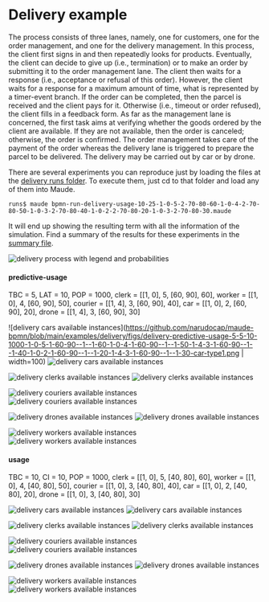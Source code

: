 # Delivery example

The process consists of three lanes, namely,
one for customers, one for the order management, and one for the
delivery management.  In this process, the client first signs in and
then repeatedly looks for products.  Eventually, the client can decide
to give up (i.e., termination) or to make an order by submitting it to
the order management lane.  The client then waits for a response
(i.e., acceptance or refusal of this order).  However, the client
waits for a response for a maximum amount of time, what is represented
by a timer-event branch.  If the order can be completed, then the
parcel is received and the client pays for it.  Otherwise (i.e.,
timeout or order refused), the client fills in a feedback form.  As
far as the management lane is concerned, the first task aims at
verifying whether the goods ordered by the client are available.  If
they are not available, then the order is canceled; otherwise, the
order is confirmed.  The order management takes care of the payment of
the order whereas the delivery lane is triggered to prepare the parcel
to be delivered.  The delivery may be carried out by car or by drone.

There are several experiments you can reproduce just by loading the
files at the [delivery runs folder](./runs). To execute them, just cd
to that folder and load any of them into Maude.

~~~
runs$ maude bpmn-run-delivery-usage-10-25-1-0-5-2-70-80-60-1-0-4-2-70-80-50-1-0-3-2-70-80-40-1-0-2-2-70-80-20-1-0-3-2-70-80-30.maude
~~~

It will end up showing the resulting term with all the information of the simulation.
Find a summary of the results for these experiments in the [summary file](./runs/summary.txt).

![delivery process with legend and probabilities](https://github.com/narudocap/maude-bpmn/blob/main/examples/delivery/figs/delivery-legend-probs.png "delivery process with legend and probabilities")

<!-- referente to a file
[delivery process with legend and probabilities](../figs/delivery-legend-probs.png "")
to resize: | width=100
![delivery process with legend and probabilities](../figs/delivery-legend-probs.png | width=100)
-->

#### predictive-usage
TBC = 5, LAT = 10, POP = 1000,
clerk = [[1, 0], 5, [60, 90], 60],
worker = [[1, 0], 4, [60, 90], 50],
courier = [[1, 4], 3, [60, 90], 40],
car = [[1, 0], 2, [60, 90], 20],
drone = [[1, 4], 3, [60, 90], 30]

![delivery cars available instances](https://github.com/narudocap/maude-bpmn/blob/main/examples/delivery/figs/delivery-predictive-usage-5-5-10-1000-1-0-5-1-60-90--1--1-60-1-0-4-1-60-90--1--1-50-1-4-3-1-60-90--1--1-40-1-0-2-1-60-90--1--1-20-1-4-3-1-60-90--1--1-30-car-type1.png | width=100)
![delivery cars available instances](https://github.com/narudocap/maude-bpmn/blob/main/examples/delivery/figs/delivery-predictive-usage-5-5-10-1000-1-0-5-1-60-90--1--1-60-1-0-4-1-60-90--1--1-50-1-4-3-1-60-90--1--1-40-1-0-2-1-60-90--1--1-20-1-4-3-1-60-90--1--1-30-car-type2.png "available instances")

![delivery clerks available instances](https://github.com/narudocap/maude-bpmn/blob/main/examples/delivery/figs/delivery-predictive-usage-5-5-10-1000-1-0-5-1-60-90--1--1-60-1-0-4-1-60-90--1--1-50-1-4-3-1-60-90--1--1-40-1-0-2-1-60-90--1--1-20-1-4-3-1-60-90--1--1-30-clerk-type1.png "available instances")
![delivery clerks available instances](https://github.com/narudocap/maude-bpmn/blob/main/examples/delivery/figs/delivery-predictive-usage-5-5-10-1000-1-0-5-1-60-90--1--1-60-1-0-4-1-60-90--1--1-50-1-4-3-1-60-90--1--1-40-1-0-2-1-60-90--1--1-20-1-4-3-1-60-90--1--1-30-clerk-type2.png "available instances")

![delivery couriers available instances](https://github.com/narudocap/maude-bpmn/blob/main/examples/delivery/figs/delivery-predictive-usage-5-5-10-1000-1-0-5-1-60-90--1--1-60-1-0-4-1-60-90--1--1-50-1-4-3-1-60-90--1--1-40-1-0-2-1-60-90--1--1-20-1-4-3-1-60-90--1--1-30-courier-type1.png "available instances")
![delivery couriers available instances](https://github.com/narudocap/maude-bpmn/blob/main/examples/delivery/figs/delivery-predictive-usage-5-5-10-1000-1-0-5-1-60-90--1--1-60-1-0-4-1-60-90--1--1-50-1-4-3-1-60-90--1--1-40-1-0-2-1-60-90--1--1-20-1-4-3-1-60-90--1--1-30-courier-type2.png "available instances")

![delivery drones available instances](https://github.com/narudocap/maude-bpmn/blob/main/examples/delivery/figs/delivery-predictive-usage-5-5-10-1000-1-0-5-1-60-90--1--1-60-1-0-4-1-60-90--1--1-50-1-4-3-1-60-90--1--1-40-1-0-2-1-60-90--1--1-20-1-4-3-1-60-90--1--1-30-drone-type1.png "available instances")
![delivery drones available instances](https://github.com/narudocap/maude-bpmn/blob/main/examples/delivery/figs/delivery-predictive-usage-5-5-10-1000-1-0-5-1-60-90--1--1-60-1-0-4-1-60-90--1--1-50-1-4-3-1-60-90--1--1-40-1-0-2-1-60-90--1--1-20-1-4-3-1-60-90--1--1-30-drone-type2.png "available instances")

![delivery workers available instances](https://github.com/narudocap/maude-bpmn/blob/main/examples/delivery/figs/delivery-predictive-usage-5-5-10-1000-1-0-5-1-60-90--1--1-60-1-0-4-1-60-90--1--1-50-1-4-3-1-60-90--1--1-40-1-0-2-1-60-90--1--1-20-1-4-3-1-60-90--1--1-30-worker-type1.png "available instances")
![delivery workers available instances](https://github.com/narudocap/maude-bpmn/blob/main/examples/delivery/figs/delivery-predictive-usage-5-5-10-1000-1-0-5-1-60-90--1--1-60-1-0-4-1-60-90--1--1-50-1-4-3-1-60-90--1--1-40-1-0-2-1-60-90--1--1-20-1-4-3-1-60-90--1--1-30-worker-type2.png "available instances")

#### usage
TBC = 10, CI = 10, POP = 1000,
clerk = [[1, 0], 5, [40, 80], 60],
worker = [[1, 0], 4, [40, 80], 50],
courier = [[1, 0], 3, [40, 80], 40],
car = [[1, 0], 2, [40, 80], 20],
drone = [[1, 0], 3, [40, 80], 30]

![delivery cars available instances](https://github.com/narudocap/maude-bpmn/blob/main/examples/delivery/figs/delivery-usage-10-10--1-1000-1-0-5-1-40-80--1--1-60-1-0-4-1-40-80--1--1-50-1-0-3-1-40-80--1--1-40-1-0-2-1-40-80--1--1-20-1-0-3-1-40-80--1--1-30-car-type1.png "available instances")
![delivery cars available instances](https://github.com/narudocap/maude-bpmn/blob/main/examples/delivery/figs/delivery-usage-10-10--1-1000-1-0-5-1-40-80--1--1-60-1-0-4-1-40-80--1--1-50-1-0-3-1-40-80--1--1-40-1-0-2-1-40-80--1--1-20-1-0-3-1-40-80--1--1-30-car-type2.png "available instances")

![delivery clerks available instances](https://github.com/narudocap/maude-bpmn/blob/main/examples/delivery/figs/delivery-usage-10-10--1-1000-1-0-5-1-40-80--1--1-60-1-0-4-1-40-80--1--1-50-1-0-3-1-40-80--1--1-40-1-0-2-1-40-80--1--1-20-1-0-3-1-40-80--1--1-30-clerk-type1.png "available instances")
![delivery clerks available instances](https://github.com/narudocap/maude-bpmn/blob/main/examples/delivery/figs/delivery-usage-10-10--1-1000-1-0-5-1-40-80--1--1-60-1-0-4-1-40-80--1--1-50-1-0-3-1-40-80--1--1-40-1-0-2-1-40-80--1--1-20-1-0-3-1-40-80--1--1-30-clerk-type2.png "available instances")

![delivery couriers available instances](https://github.com/narudocap/maude-bpmn/blob/main/examples/delivery/figs/delivery-usage-10-10--1-1000-1-0-5-1-40-80--1--1-60-1-0-4-1-40-80--1--1-50-1-0-3-1-40-80--1--1-40-1-0-2-1-40-80--1--1-20-1-0-3-1-40-80--1--1-30-courier-type1.png "available instances")
![delivery couriers available instances](https://github.com/narudocap/maude-bpmn/blob/main/examples/delivery/figs/delivery-usage-10-10--1-1000-1-0-5-1-40-80--1--1-60-1-0-4-1-40-80--1--1-50-1-0-3-1-40-80--1--1-40-1-0-2-1-40-80--1--1-20-1-0-3-1-40-80--1--1-30-courier-type2.png "available instances")

![delivery drones available instances](https://github.com/narudocap/maude-bpmn/blob/main/examples/delivery/figs/delivery-usage-10-10--1-1000-1-0-5-1-40-80--1--1-60-1-0-4-1-40-80--1--1-50-1-0-3-1-40-80--1--1-40-1-0-2-1-40-80--1--1-20-1-0-3-1-40-80--1--1-30-drone-type1.png "available instances")
![delivery drones available instances](https://github.com/narudocap/maude-bpmn/blob/main/examples/delivery/figs/delivery-usage-10-10--1-1000-1-0-5-1-40-80--1--1-60-1-0-4-1-40-80--1--1-50-1-0-3-1-40-80--1--1-40-1-0-2-1-40-80--1--1-20-1-0-3-1-40-80--1--1-30-drone-type2.png "available instances")

![delivery workers available instances](https://github.com/narudocap/maude-bpmn/blob/main/examples/delivery/figs/delivery-usage-10-10--1-1000-1-0-5-1-40-80--1--1-60-1-0-4-1-40-80--1--1-50-1-0-3-1-40-80--1--1-40-1-0-2-1-40-80--1--1-20-1-0-3-1-40-80--1--1-30-worker-type1.png "available instances")
![delivery workers available instances](https://github.com/narudocap/maude-bpmn/blob/main/examples/delivery/figs/delivery-usage-10-10--1-1000-1-0-5-1-40-80--1--1-60-1-0-4-1-40-80--1--1-50-1-0-3-1-40-80--1--1-40-1-0-2-1-40-80--1--1-20-1-0-3-1-40-80--1--1-30-worker-type2.png "available instances")
